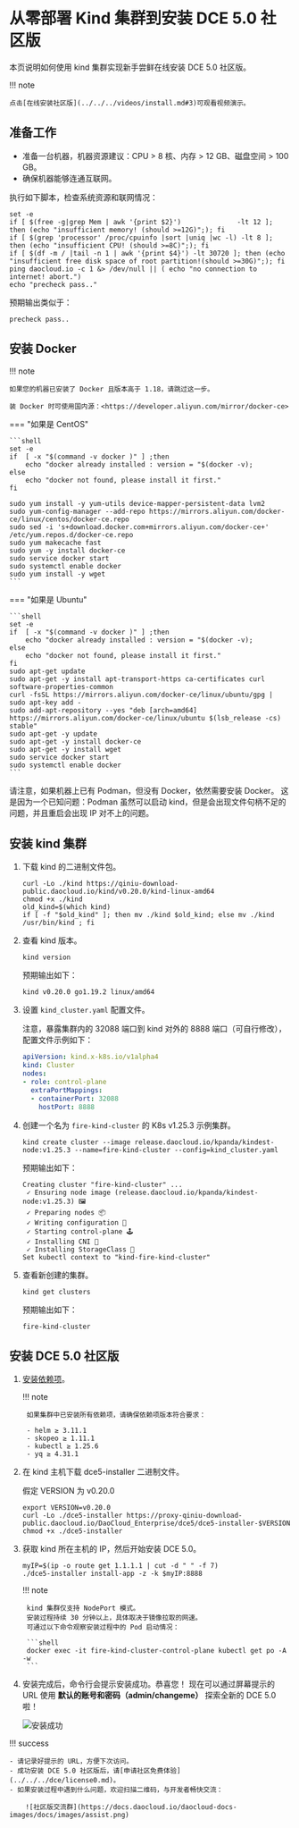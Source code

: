 # 从零部署 Kind 集群到安装 DCE 5.0 社区版

本页说明如何使用 kind 集群实现新手尝鲜在线安装 DCE 5.0 社区版。

!!! note

    点击[在线安装社区版](../../../videos/install.md#3)可观看视频演示。

## 准备工作

- 准备一台机器，机器资源建议：CPU > 8 核、内存 > 12 GB、磁盘空间 > 100 GB。
- 确保机器能够连通互联网。

执行如下脚本，检查系统资源和联网情况：

```shell
set -e
if [ $(free -g|grep Mem | awk '{print $2}')              -lt 12 ]; then (echo "insufficient memory! (should >=12G)";); fi
if [ $(grep 'processor' /proc/cpuinfo |sort |uniq |wc -l) -lt 8 ]; then (echo "insufficient CPU! (should >=8C)";); fi
if [ $(df -m / |tail -n 1 | awk '{print $4}') -lt 30720 ]; then (echo "insufficient free disk space of root partition!(should >=30G)";); fi
ping daocloud.io -c 1 &> /dev/null || ( echo "no connection to internet! abort.")
echo "precheck pass.."
```

预期输出类似于：

```none
precheck pass..
```

## 安装 Docker

!!! note

    如果您的机器已安装了 Docker 且版本高于 1.18，请跳过这一步。

    装 Docker 时可使用国内源：<https://developer.aliyun.com/mirror/docker-ce>

=== "如果是 CentOS"

    ```shell
    set -e
    if  [ -x "$(command -v docker )" ] ;then
        echo "docker already installed : version = "$(docker -v);
    else
        echo "docker not found, please install it first."
    fi
    
    sudo yum install -y yum-utils device-mapper-persistent-data lvm2
    sudo yum-config-manager --add-repo https://mirrors.aliyun.com/docker-ce/linux/centos/docker-ce.repo
    sudo sed -i 's+download.docker.com+mirrors.aliyun.com/docker-ce+' /etc/yum.repos.d/docker-ce.repo
    sudo yum makecache fast
    sudo yum -y install docker-ce
    sudo service docker start
    sudo systemctl enable docker
    sudo yum install -y wget
    ```

=== "如果是 Ubuntu"

    ```shell
    set -e
    if  [ -x "$(command -v docker )" ] ;then
        echo "docker already installed : version = "$(docker -v);
    else
        echo "docker not found, please install it first."
    fi
    sudo apt-get update
    sudo apt-get -y install apt-transport-https ca-certificates curl software-properties-common
    curl -fsSL https://mirrors.aliyun.com/docker-ce/linux/ubuntu/gpg | sudo apt-key add -
    sudo add-apt-repository --yes "deb [arch=amd64] https://mirrors.aliyun.com/docker-ce/linux/ubuntu $(lsb_release -cs) stable"
    sudo apt-get -y update
    sudo apt-get -y install docker-ce
    sudo apt-get -y install wget
    sudo service docker start
    sudo systemctl enable docker
    ```

请注意，如果机器上已有 Podman，但没有 Docker，依然需要安装 Docker。
这是因为一个已知问题：Podman 虽然可以启动 kind，但是会出现文件句柄不足的问题，并且重启会出现 IP 对不上的问题。

## 安装 kind 集群

1. 下载 kind 的二进制文件包。

    ```shell
    curl -Lo ./kind https://qiniu-download-public.daocloud.io/kind/v0.20.0/kind-linux-amd64
    chmod +x ./kind
    old_kind=$(which kind)
    if [ -f "$old_kind" ]; then mv ./kind $old_kind; else mv ./kind /usr/bin/kind ; fi
    ```

1. 查看 kind 版本。

    ```shell
    kind version
    ```

    预期输出如下：

    ```console
    kind v0.20.0 go1.19.2 linux/amd64
    ```

1. 设置 `kind_cluster.yaml` 配置文件。

    注意，暴露集群内的 32088 端口到 kind 对外的 8888 端口（可自行修改），配置文件示例如下：

    ```yaml title="kind_cluster.yaml"
    apiVersion: kind.x-k8s.io/v1alpha4
    kind: Cluster
    nodes:
    - role: control-plane
      extraPortMappings:
      - containerPort: 32088
        hostPort: 8888
    ```

1. 创建一个名为 `fire-kind-cluster` 的 K8s v1.25.3 示例集群。

    ```shell
    kind create cluster --image release.daocloud.io/kpanda/kindest-node:v1.25.3 --name=fire-kind-cluster --config=kind_cluster.yaml 
    ```

    预期输出如下：

    ```console
    Creating cluster "fire-kind-cluster" ...
     ✓ Ensuring node image (release.daocloud.io/kpanda/kindest-node:v1.25.3) 🖼 
     ✓ Preparing nodes 📦  
     ✓ Writing configuration 📜 
     ✓ Starting control-plane 🕹️ 
     ✓ Installing CNI 🔌 
     ✓ Installing StorageClass 💾 
    Set kubectl context to "kind-fire-kind-cluster"
    ```

1. 查看新创建的集群。

    ```shell
    kind get clusters
    ```

    预期输出如下：

    ```console
    fire-kind-cluster
    ```

## 安装 DCE 5.0 社区版

1. [安装依赖项](../../install-tools.md)。

    !!! note

        如果集群中已安装所有依赖项，请确保依赖项版本符合要求：
        
        - helm ≥ 3.11.1
        - skopeo ≥ 1.11.1
        - kubectl ≥ 1.25.6
        - yq ≥ 4.31.1

1. 在 kind 主机下载 dce5-installer 二进制文件。

    假定 VERSION 为 v0.20.0

    ```shell
    export VERSION=v0.20.0
    curl -Lo ./dce5-installer https://proxy-qiniu-download-public.daocloud.io/DaoCloud_Enterprise/dce5/dce5-installer-$VERSION
    chmod +x ./dce5-installer
    ```

1. 获取 kind 所在主机的 IP，然后开始安装 DCE 5.0。

    ```shell
    myIP=$(ip -o route get 1.1.1.1 | cut -d " " -f 7)
    ./dce5-installer install-app -z -k $myIP:8888
    ```

    !!! note

        kind 集群仅支持 NodePort 模式。
        安装过程持续 30 分钟以上，具体取决于镜像拉取的网速。
        可通过以下命令观察安装过程中的 Pod 启动情况：

        ```shell
        docker exec -it fire-kind-cluster-control-plane kubectl get po -A -w
        ```

1. 安装完成后，命令行会提示安装成功。恭喜您！
   现在可以通过屏幕提示的 URL 使用 **默认的账号和密码（admin/changeme）** 探索全新的 DCE 5.0 啦！

    ![安装成功](https://docs.daocloud.io/daocloud-docs-images/docs/install/images/success.png)

!!! success

    - 请记录好提示的 URL，方便下次访问。
    - 成功安装 DCE 5.0 社区版后，请[申请社区免费体验](../../../dce/license0.md)。
    - 如果安装过程中遇到什么问题，欢迎扫描二维码，与开发者畅快交流：
    
        ![社区版交流群](https://docs.daocloud.io/daocloud-docs-images/docs/images/assist.png)
